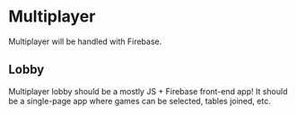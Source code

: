 Multiplayer
===========

Multiplayer will be handled with Firebase. 

Lobby
-----
Multiplayer lobby should be a mostly JS + Firebase front-end app! It should be a single-page app where games can be selected, tables joined, etc.